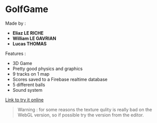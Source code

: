 # GolfGame

Made by :
- **Eliaz LE RICHE**
- **William LE GAVRIAN**
- **Lucas THOMAS**

Features :
- 3D Game
- Pretty good physics and graphics
- 9 tracks on 1 map
- Scores saved to a Firebase realtime database
- 5 different balls
- Sound system

[Link to try it online](https://play.unity.com/mg/other/webgl-builds-292626)
> Warning : for some reasons the texture qulity is really bad on the WebGL version, so if possible try the version from the editor.
